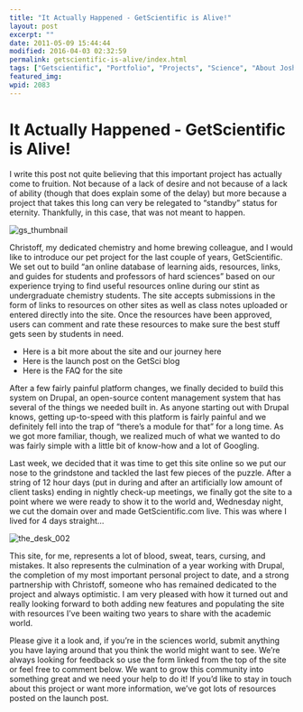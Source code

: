 ```yaml
---
title: "It Actually Happened - GetScientific is Alive!"
layout: post
excerpt: ""
date: 2011-05-09 15:44:44
modified: 2016-04-03 02:32:59
permalink: getscientific-is-alive/index.html
tags: ["Getscientific", "Portfolio", "Projects", "Science", "About JoshCanHelp", "Crazy Ideas"]
featured_img: 
wpid: 2083
---
```


# It Actually Happened - GetScientific is Alive!

I write this post not quite believing that this important project has actually come to fruition. Not because of a lack of desire and not because of a lack of ability (though that does explain some of the delay) but more because a project that takes this long can very be relegated to “standby” status for eternity. Thankfully, in this case, that was not meant to happen.

![gs_thumbnail](/_images/2011/07/gs_thumbnail.png)

Christoff, my dedicated chemistry and home brewing colleague, and I would like to introduce our pet project for the last couple of years, GetScientific. We set out to build “an online database of learning aids, resources, links, and guides for students and professors of hard sciences” based on our experience trying to find useful resources online during our stint as undergraduate chemistry students. The site accepts submissions in the form of links to resources on other sites as well as class notes uploaded or entered directly into the site. Once the resources have been approved, users can comment and rate these resources to make sure the best stuff gets seen by students in need.

- Here is a bit more about the site and our journey here
- Here is the launch post on the GetSci blog
- Here is the FAQ for the site

After a few fairly painful platform changes, we finally decided to build this system on Drupal, an open-source content management system that has several of the things we needed built in. As anyone starting out with Drupal knows, getting up-to-speed with this platform is fairly painful and we definitely fell into the trap of “there’s a module for that” for a long time. As we got more familiar, though, we realized much of what we wanted to do was fairly simple with a little bit of know-how and a lot of Googling.

Last week, we decided that it was time to get this site online so we put our nose to the grindstone and tackled the last few pieces of the puzzle. After a string of 12 hour days (put in during and after an artificially low amount of client tasks) ending in nightly check-up meetings, we finally got the site to a point where we were ready to show it to the world and, Wednesday night, we cut the domain over and made GetScientific.com live. This was where I lived for 4 days straight…

![](/_images/2011/05/the_desk_002-e1304649601178.jpg "the_desk_002")

This site, for me, represents a lot of blood, sweat, tears, cursing, and mistakes. It also represents the culmination of a year working with Drupal, the completion of my most important personal project to date, and a strong partnership with Christoff, someone who has remained dedicated to the project and always optimistic. I am very pleased with how it turned out and really looking forward to both adding new features and populating the site with resources I’ve been waiting two years to share with the academic world.

Please give it a look and, if you’re in the sciences world, submit anything you have laying around that you think the world might want to see. We’re always looking for feedback so use the form linked from the top of the site or feel free to comment below. We want to grow this community into something great and we need your help to do it! If you’d like to stay in touch about this project or want more information, we’ve got lots of resources posted on the launch post.